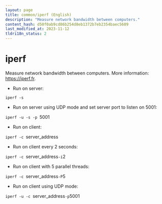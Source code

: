 ```yaml
---
layout: page
title: common/iperf (English)
description: "Measure network bandwidth between computers."
content_hash: d50f0ab9cd86b254d8eb1372b7eb2354baec5609
last_modified_at: 2023-11-12
tldri18n_status: 2
---
```

# iperf

Measure network bandwidth between computers.
More information: <https://iperf.fr>.

- Run on server:

`iperf -s`

- Run on server using UDP mode and set server port to listen on 5001:

`iperf -u -s -p `<span class="tldr-var badge badge-pill bg-dark-lm bg-white-dm text-white-lm text-dark-dm font-weight-bold">5001</span>

- Run on client:

`iperf -c `<span class="tldr-var badge badge-pill bg-dark-lm bg-white-dm text-white-lm text-dark-dm font-weight-bold">server_address</span>

- Run on client every 2 seconds:

`iperf -c `<span class="tldr-var badge badge-pill bg-dark-lm bg-white-dm text-white-lm text-dark-dm font-weight-bold">server_address</span>` -i `<span class="tldr-var badge badge-pill bg-dark-lm bg-white-dm text-white-lm text-dark-dm font-weight-bold">2</span>

- Run on client with 5 parallel threads:

`iperf -c `<span class="tldr-var badge badge-pill bg-dark-lm bg-white-dm text-white-lm text-dark-dm font-weight-bold">server_address</span>` -P `<span class="tldr-var badge badge-pill bg-dark-lm bg-white-dm text-white-lm text-dark-dm font-weight-bold">5</span>

- Run on client using UDP mode:

`iperf -u -c `<span class="tldr-var badge badge-pill bg-dark-lm bg-white-dm text-white-lm text-dark-dm font-weight-bold">server_address</span>` -p `<span class="tldr-var badge badge-pill bg-dark-lm bg-white-dm text-white-lm text-dark-dm font-weight-bold">5001</span>
